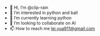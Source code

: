 - 👋 Hi, I’m @clip-rain
- 👀 I’m interested in python and ball
- 🌱 I’m currently learning python
- 💞️ I’m looking to collaborate on AI
- 📫 How to reach me lei.yua911@gmail.com

<!---
clip-rain/clip-rain is a ✨ special ✨ repository because its `README.md` (this file) appears on your GitHub profile.
You can click the Preview link to take a look at your changes.
--->
